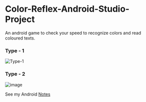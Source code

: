 # Color-Reflex-Android-Studio-Project
An android game to check your speed to recognize colors and read coloured texts.

### Type - 1
![Type-1](https://user-images.githubusercontent.com/63636498/91882240-4ed92e80-eca0-11ea-83b6-8a2a1d58f0f3.png)
### Type - 2
![image](https://user-images.githubusercontent.com/63636498/91882331-6b756680-eca0-11ea-87ee-f830512a83e5.png)

See my Android [Notes](https://github.com/ABD-01/Android_TCP_Client_Application/blob/master/Notes.md)
